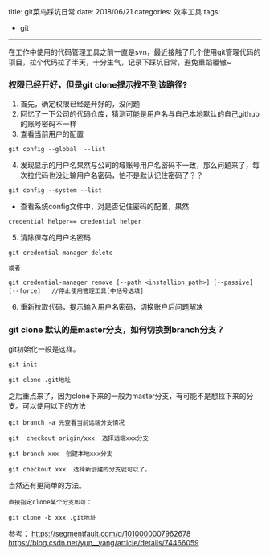 title: git菜鸟踩坑日常
date: 2018/06/21
categories: 效率工具
tags:
  - git
---

在工作中使用的代码管理工具之前一直是svn，最近接触了几个使用git管理代码的项目，拉个代码拉了半天，十分生气，记录下踩坑日常，避免重蹈覆辙~
<!--more-->

### 权限已经开好，但是git clone提示找不到该路径?
1. 首先，确定权限已经是开好的，没问题
2. 回忆了一下公司的代码仓库，猜测可能是用户名与自己本地默认的自己github的账号密码不一样
3. 查看当前用户的配置
```
git config --global  --list
```
4. 发现显示的用户名果然与公司的域账号用户名密码不一致，那么问题来了，每次拉代码也没让输用户名密码，怕不是默认记住密码了？？
```
git config --system --list
```
- 查看系统config文件中，对是否记住密码的配置，果然
```
credential helper== credential helper
```
5. 清除保存的用户名密码
```
git credential-manager delete

或者

git credential-manager remove [--path <installion_path>] [--passive] [--force]   //停止使用管理工具[中括号选填]
```
6. 重新拉取代码，提示输入用户名密码，切换账户后问题解决

### git clone 默认的是master分支，如何切换到branch分支？

git初始化一般是这样。
```
git init

git clone .git地址
```
之后重点来了，因为clone下来的一般为master分支，有可能不是想拉下来的分支。可以使用以下的方法
```
git branch -a 先查看当前远端分支情况

git  checkout origin/xxx  选择远端xxx分支

git branch xxx  创建本地xxx分支

git checkout xxx  选择新创建的分支就可以了。
```
当然还有更简单的方法。
```
直接指定clone某个分支即可：

git clone -b xxx .git地址
```

参考：
https://segmentfault.com/q/1010000007962678
https://blog.csdn.net/yun__yang/article/details/74466059
